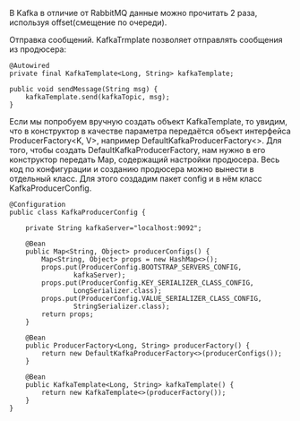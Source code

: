 В Kafka в отличие от RabbitMQ данные можно прочитать 2 раза, используя offset(смещение по очереди).

Отправка сообщений.
KafkaTrmplate позволяет отправлять сообщения из продюсера:

    @Autowired
    private final KafkaTemplate<Long, String> kafkaTemplate;
    
    public void sendMessage(String msg) {
        kafkaTemplate.send(kafkaTopic, msg);
    }

Если мы попробуем вручную создать объект KafkaTemplate, то увидим, что в конструктор в качестве параметра передаётся объект интерфейса ProducerFactory<K, V>, например DefaultKafkaProducerFactory<>. Для того, чтобы создать DefaultKafkaProducerFactory, нам нужно в его конструктор передать Map, содержащий настройки продюсера. Весь код по конфигурации и созданию продюсера можно вынести в отдельный класс. Для этого создадим пакет config и в нём класс KafkaProducerConfig.

    @Configuration
    public class KafkaProducerConfig {
    
        private String kafkaServer="localhost:9092";
    
        @Bean
        public Map<String, Object> producerConfigs() {
            Map<String, Object> props = new HashMap<>();
            props.put(ProducerConfig.BOOTSTRAP_SERVERS_CONFIG,
                    kafkaServer);
            props.put(ProducerConfig.KEY_SERIALIZER_CLASS_CONFIG,
                    LongSerializer.class);
            props.put(ProducerConfig.VALUE_SERIALIZER_CLASS_CONFIG,
                    StringSerializer.class);
            return props;
        }
    
        @Bean
        public ProducerFactory<Long, String> producerFactory() {
            return new DefaultKafkaProducerFactory<>(producerConfigs());
        }
    
        @Bean
        public KafkaTemplate<Long, String> kafkaTemplate() {
            return new KafkaTemplate<>(producerFactory());
        }
    }
